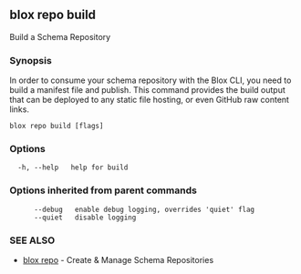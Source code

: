 ## blox repo build

Build a Schema Repository

### Synopsis

In order to consume your schema repository with the Blox CLI, you
	need to build a manifest file and publish. This command provides the build output
	that can be deployed to any static file hosting, or even GitHub raw content links.

```
blox repo build [flags]
```

### Options

```
  -h, --help   help for build
```

### Options inherited from parent commands

```
      --debug   enable debug logging, overrides 'quiet' flag
      --quiet   disable logging
```

### SEE ALSO

* [blox repo](/cmd/blox_repo)	 - Create & Manage Schema Repositories

